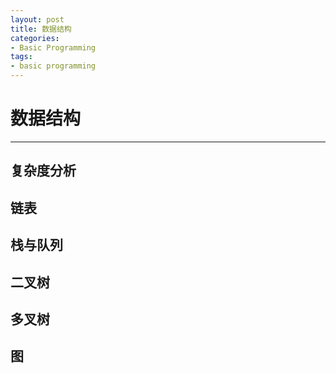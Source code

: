 ```yaml
---
layout: post
title: 数据结构
categories:
- Basic Programming
tags:
- basic programming
---
```


# 数据结构
------------------
## 复杂度分析

## 链表

## 栈与队列

## 二叉树

## 多叉树

## 图